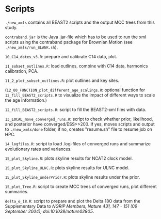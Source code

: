# Scripts

`./new_xmls` contains all BEAST2 scripts and the output MCC trees from this study.

`contraband.jar` is the Java .jar-file which has to be used to run the xml scripts using the contraband package for Brownian Motion (see `./new_xmls/run_BLANK.sh`).

`10_C14_dates_v3.R`: prepare and calibrate C14 data, plot.
	
`11_subset_outlines.R`: load outlines, combine with C14 data, harmonics calibration, PCA.
	
`11_2_plot_subset_outlines.R`: plot outlines and key sites.

(`12_00_FUNCTION_plot_different_age_scalings.R`: optional function for `12_fill_BEAST2_scripts.R` to visualize the impact of different ways to scale the age information.)

`12_fill_BEAST2_scripts.R`: script to fill the BEAST2-xml files with data.
	
`13_LOCAL_move_converged_runs.R`: script to check whether prior, likelihood, and posterior have converged/ESS>>200. If yes, moves scripts and output to `./new_xmls/done` folder, if no, creates "resume.sh" file to resume job on HPC. 

`14_logfiles.R`: script to load .log-files of converged runs and summarize evolutionary rates and variances.
	
`15_plot_Skyline.R`: plots skyline results for NCAT2 clock model.
	
`15_plot_Skyline_ULNC.R`: plots skyline results for ULNC model.
	
`15_plot_Skyline_underPrior.R`: plots skyline results under the prior.
	
`15_plot_Tree.R`: script to create MCC trees of converged runs, plot different summaries.

`delta_o_18.R`: script to prepare and plot the Delta 18O data from the Supplementary Data to _NGRIP Members, Nature 431, 147 - 151 (09 September 2004); doi:10.1038/nature02805_.
